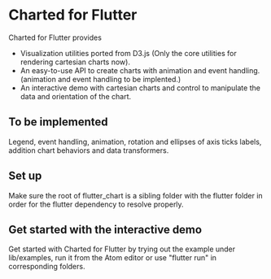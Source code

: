 Charted for Flutter
==============================

Charted for Flutter provides
* Visualization utilities ported from D3.js (Only the core utilities for rendering cartesian charts now).
* An easy-to-use API to create charts with animation and event handling.  (animation and event handling to be implented.)
* An interactive demo with cartesian charts and control to manipulate the data and orientation of the chart.

## To be implemented
Legend, event handling, animation, rotation and ellipses of axis ticks labels, addition chart behaviors and data transformers.

## Set up
Make sure the root of flutter_chart is a sibling folder with the flutter folder in order for the flutter dependency to resolve properly.

## Get started with the interactive demo
Get started with Charted for Flutter by trying out the example under lib/examples, run it from the Atom editor or use "flutter run" in corresponding folders.
